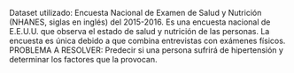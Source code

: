 Dataset utilizado: Encuesta Nacional de Examen de Salud y Nutrición (NHANES, siglas en inglés) del 2015-2016. 
Es una encuesta nacional de E.E.U.U. que observa el estado de salud y nutrición de las personas. 
La encuesta es única debido a que combina entrevistas con exámenes físicos.
PROBLEMA A RESOLVER:
Predecir si una persona sufrirá de hipertensión y determinar los factores que la provocan.
